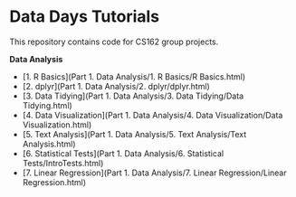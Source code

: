 Data Days Tutorials
======================

This repository contains code for CS162 group projects.

**Data Analysis**

* [1. R Basics](Part 1. Data Analysis/1. R Basics/R Basics.html)
* [2. dplyr](Part 1. Data Analysis/2. dplyr/dplyr.html)
* [3. Data Tidying](Part 1. Data Analysis/3. Data Tidying/Data Tidying.html)
* [4. Data Visualization](Part 1. Data Analysis/4. Data Visualization/Data Visualization.html)
* [5. Text Analysis](Part 1. Data Analysis/5. Text Analysis/Text Analysis.html)
* [6. Statistical Tests](Part 1. Data Analysis/6. Statistical Tests/IntroTests.html)
* [7. Linear Regression](Part 1. Data Analysis/7. Linear Regression/Linear Regression.html)

           
